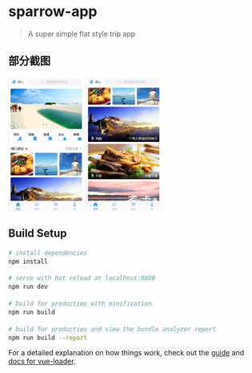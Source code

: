 # sparrow-app

> A  super simple flat style trip app

## 部分截图

<img src="src/node/img/result/1.jpg" width="30%" height="30%"/>    <img src="src/node/img/result/2.jpg" width="30%" height="30%"/>




## Build Setup

``` bash
# install dependencies
npm install

# serve with hot reload at localhost:8080
npm run dev

# build for production with minification
npm run build

# build for production and view the bundle analyzer report
npm run build --report
```

For a detailed explanation on how things work, check out the [guide](http://vuejs-templates.github.io/webpack/) and [docs for vue-loader](http://vuejs.github.io/vue-loader).
